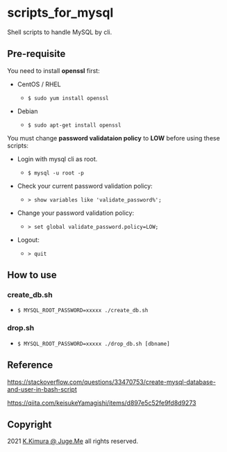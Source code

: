 # scripts_for_mysql

Shell scripts to handle MySQL by cli.


## Pre-requisite

You need to install **openssl** first:

- CentOS / RHEL

  - `$ sudo yum install openssl`

- Debian

  - `$ sudo apt-get install openssl`

You must change **password validataion policy** to **LOW** before using these scripts:

- Login with mysql cli as root.

  - `$ mysql -u root -p`

- Check your current password validation policy:

  - `> show variables like 'validate_password%';`

- Change your password validation policy:

  - `> set global validate_password.policy=LOW;`

- Logout:

  - `> quit`


## How to use

### create_db.sh

- `$ MYSQL_ROOT_PASSWORD=xxxxx ./create_db.sh`


### drop.sh

- `$ MYSQL_ROOT_PASSWORD=xxxxx ./drop_db.sh [dbname]`


## Reference

https://stackoverflow.com/questions/33470753/create-mysql-database-and-user-in-bash-script

https://qiita.com/keisukeYamagishi/items/d897e5c52fe9fd8d9273


## Copyright

2021 [K.Kimura @ Juge.Me](https://github.com/dotnsf) all rights reserved.

